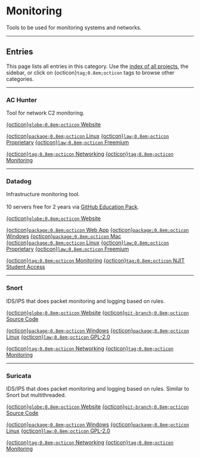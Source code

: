 

# Monitoring

Tools to be used for monitoring systems and networks.





--------------------

## Entries

This page lists all entries in this category. Use the [index of all projects](../index.md), the sidebar, or click on {octicon}`tag;0.8em;octicon` tags to browse other categories.


--------------------

### AC Hunter

Tool for network C2 monitoring.

<span class="external-link-box"><a class="external-link" href="https://www.activecountermeasures.com/ac-hunter-community-edition">{octicon}`globe;0.8em;octicon` Website</a></span>



<span class="platform"><a href="../platforms/linux.html">{octicon}`package;0.8em;octicon` Linux</a> </span> 
<span class="license-box"><a class="license-link" href="../index.html#list-of-licenses">{octicon}`law;0.8em;octicon` Proprietary</a> </span> <span class="license-box"><a class="license-link" href="../index.html#list-of-licenses">{octicon}`law;0.8em;octicon` Freemium</a> </span> 


<span class="tag"><a href="./networking.html">{octicon}`tag;0.8em;octicon` Networking</a> </span>
<span class="tag"><a href="./monitoring.html">{octicon}`tag;0.8em;octicon` Monitoring</a> </span>


--------------------

### Datadog

Infrastructure monitoring tool.<br><br>10 servers free for 2 years via [GitHub Education Pack](https://education.github.com/pack/offers#datadog).

<span class="external-link-box"><a class="external-link" href="https://datadoghq.com">{octicon}`globe;0.8em;octicon` Website</a></span>



<span class="platform"><a href="../platforms/web-app.html">{octicon}`package;0.8em;octicon` Web App</a> </span> <span class="platform"><a href="../platforms/windows.html">{octicon}`package;0.8em;octicon` Windows</a> </span> <span class="platform"><a href="../platforms/mac.html">{octicon}`package;0.8em;octicon` Mac</a> </span> <span class="platform"><a href="../platforms/linux.html">{octicon}`package;0.8em;octicon` Linux</a> </span> 
<span class="license-box"><a class="license-link" href="../index.html#list-of-licenses">{octicon}`law;0.8em;octicon` Proprietary</a> </span> <span class="license-box"><a class="license-link" href="../index.html#list-of-licenses">{octicon}`law;0.8em;octicon` Freemium</a> </span> 


<span class="tag"><a href="./monitoring.html">{octicon}`tag;0.8em;octicon` Monitoring</a> </span>
<span class="tag"><a href="./njit-student-access.html">{octicon}`tag;0.8em;octicon` NJIT Student Access</a> </span>


--------------------

### Snort

IDS/IPS that does packet monitoring and logging based on rules.

<span class="external-link-box"><a class="external-link" href="https://snort.org">{octicon}`globe;0.8em;octicon` Website</a></span>
<span class="external-link-box"><a class="external-link" href="https://github.com/snort3/snort3">{octicon}`git-branch;0.8em;octicon` Source Code</a></span>


<span class="platform"><a href="../platforms/windows.html">{octicon}`package;0.8em;octicon` Windows</a> </span> <span class="platform"><a href="../platforms/linux.html">{octicon}`package;0.8em;octicon` Linux</a> </span> 
<span class="license-box"><a class="license-link" href="../index.html#list-of-licenses">{octicon}`law;0.8em;octicon` GPL-2.0</a> </span> 


<span class="tag"><a href="./networking.html">{octicon}`tag;0.8em;octicon` Networking</a> </span>
<span class="tag"><a href="./monitoring.html">{octicon}`tag;0.8em;octicon` Monitoring</a> </span>


--------------------

### Suricata

IDS/IPS that does packet monitoring and logging based on rules. Similar to Snort but multithreaded.

<span class="external-link-box"><a class="external-link" href="https://suricata.io">{octicon}`globe;0.8em;octicon` Website</a></span>
<span class="external-link-box"><a class="external-link" href="https://github.com/OISF/suricata">{octicon}`git-branch;0.8em;octicon` Source Code</a></span>


<span class="platform"><a href="../platforms/windows.html">{octicon}`package;0.8em;octicon` Windows</a> </span> <span class="platform"><a href="../platforms/linux.html">{octicon}`package;0.8em;octicon` Linux</a> </span> 
<span class="license-box"><a class="license-link" href="../index.html#list-of-licenses">{octicon}`law;0.8em;octicon` GPL-2.0</a> </span> 


<span class="tag"><a href="./networking.html">{octicon}`tag;0.8em;octicon` Networking</a> </span>
<span class="tag"><a href="./monitoring.html">{octicon}`tag;0.8em;octicon` Monitoring</a> </span>

